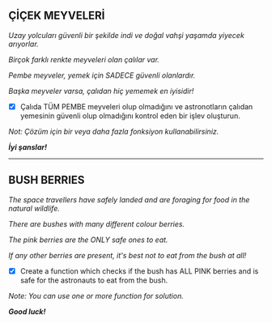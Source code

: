 ## ÇİÇEK MEYVELERİ

*Uzay yolcuları güvenli bir şekilde indi ve doğal vahşi yaşamda yiyecek arıyorlar.*

*Birçok farklı renkte meyveleri olan çalılar var.*

*Pembe meyveler, yemek için SADECE güvenli olanlardır.*

*Başka meyveler varsa, çalıdan hiç yememek en iyisidir!*

* [X] Çalıda TÜM PEMBE meyveleri olup olmadığını ve astronotların çalıdan yemesinin güvenli olup olmadığını kontrol eden bir işlev oluşturun.

*Not: Çözüm için bir veya daha fazla fonksiyon kullanabilirsiniz.*

***İyi şanslar!***

---

## BUSH BERRIES

*The space travellers have safely landed and are foraging for food in the natural wildlife.*

*There are bushes with many different colour berries.*

*The pink berries are the ONLY safe ones to eat.*

*If any other berries are present, it's best not to eat from the bush at all!*

* [X] Create a function which checks if the bush has ALL PINK berries and is safe for the astronauts to eat from the bush.

*Note: You can use one or more function for solution.*

***Good luck!***
